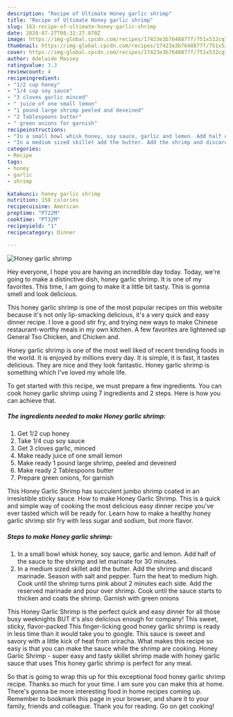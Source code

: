 ```yaml
---
description: "Recipe of Ultimate Honey garlic shrimp"
title: "Recipe of Ultimate Honey garlic shrimp"
slug: 163-recipe-of-ultimate-honey-garlic-shrimp
date: 2020-07-27T08:31:27.870Z
image: https://img-global.cpcdn.com/recipes/17423e3b7648877f/751x532cq70/honey-garlic-shrimp-recipe-main-photo.jpg
thumbnail: https://img-global.cpcdn.com/recipes/17423e3b7648877f/751x532cq70/honey-garlic-shrimp-recipe-main-photo.jpg
cover: https://img-global.cpcdn.com/recipes/17423e3b7648877f/751x532cq70/honey-garlic-shrimp-recipe-main-photo.jpg
author: Adelaide Massey
ratingvalue: 3.3
reviewcount: 4
recipeingredient:
- "1/2 cup honey"
- "1/4 cup soy sauce"
- "3 cloves garlic minced"
- " juice of one small lemon"
- "1 pound large shrimp peeled and deveined"
- "2 Tablespoons butter"
- " green onions for garnish"
recipeinstructions:
- "In a small bowl whisk honey, soy sauce, garlic and lemon. Add half of the sauce to the shrimp and let marinate for 30 minutes."
- "In a medium sized skillet add the butter. Add the shrimp and discard marinade. Season with salt and pepper. Turn the heat to medium high. Cook until the shrimp turns pink about 2 minutes each side. Add the reserved marinade and pour over shrimp. Cook until the sauce starts to thicken and coats the shrimp. Garnish with green onions"
categories:
- Recipe
tags:
- honey
- garlic
- shrimp

katakunci: honey garlic shrimp 
nutrition: 158 calories
recipecuisine: American
preptime: "PT22M"
cooktime: "PT32M"
recipeyield: "1"
recipecategory: Dinner

---
```



![Honey garlic shrimp](https://img-global.cpcdn.com/recipes/17423e3b7648877f/751x532cq70/honey-garlic-shrimp-recipe-main-photo.jpg)

Hey everyone, I hope you are having an incredible day today. Today, we're going to make a distinctive dish, honey garlic shrimp. It is one of my favorites. This time, I am going to make it a little bit tasty. This is gonna smell and look delicious.

This honey garlic shrimp is one of the most popular recipes on this website because it&#39;s not only lip-smacking delicious, it&#39;s a very quick and easy dinner recipe. I love a good stir fry, and trying new ways to make Chinese restaurant-worthy meals in my own kitchen. A few favorites are lightened up General Tso Chicken, and Chicken and.

Honey garlic shrimp is one of the most well liked of recent trending foods in the world. It is enjoyed by millions every day. It is simple, it is fast, it tastes delicious. They are nice and they look fantastic. Honey garlic shrimp is something which I've loved my whole life.


To get started with this recipe, we must prepare a few ingredients. You can cook honey garlic shrimp using 7 ingredients and 2 steps. Here is how you can achieve that.

<!--inarticleads1-->

##### The ingredients needed to make Honey garlic shrimp:

1. Get 1/2 cup honey
1. Take 1/4 cup soy sauce
1. Get 3 cloves garlic, minced
1. Make ready  juice of one small lemon
1. Make ready 1 pound large shrimp, peeled and deveined
1. Make ready 2 Tablespoons butter
1. Prepare  green onions, for garnish


This Honey Garlic Shrimp has succulent jumbo shrimp coated in an irresistible sticky sauce. How to make Honey Garlic Shrimp. This is a quick and simple way of cooking the most delicious easy dinner recipe you&#39;ve ever tasted which will be ready for. Learn how to make a healthy honey garlic shrimp stir fry with less sugar and sodium, but more flavor. 

<!--inarticleads2-->

##### Steps to make Honey garlic shrimp:

1. In a small bowl whisk honey, soy sauce, garlic and lemon. Add half of the sauce to the shrimp and let marinate for 30 minutes.
1. In a medium sized skillet add the butter. Add the shrimp and discard marinade. Season with salt and pepper. Turn the heat to medium high. Cook until the shrimp turns pink about 2 minutes each side. Add the reserved marinade and pour over shrimp. Cook until the sauce starts to thicken and coats the shrimp. Garnish with green onions


This Honey Garlic Shrimp is the perfect quick and easy dinner for all those busy weeknights BUT it&#39;s also delicious enough for company! This sweet, sticky, flavor-packed This finger-licking good honey garlic shrimp is ready in less time than it would take you to google. This sauce is sweet and savory with a little kick of heat from sriracha. What makes this recipe so easy is that you can make the sauce while the shrimp are cooking. Honey Garlic Shrimp - super easy and tasty skillet shrimp made with honey garlic sauce that uses This honey garlic shrimp is perfect for any meal. 

So that is going to wrap this up for this exceptional food honey garlic shrimp recipe. Thanks so much for your time. I am sure you can make this at home. There's gonna be more interesting food in home recipes coming up. Remember to bookmark this page in your browser, and share it to your family, friends and colleague. Thank you for reading. Go on get cooking!
